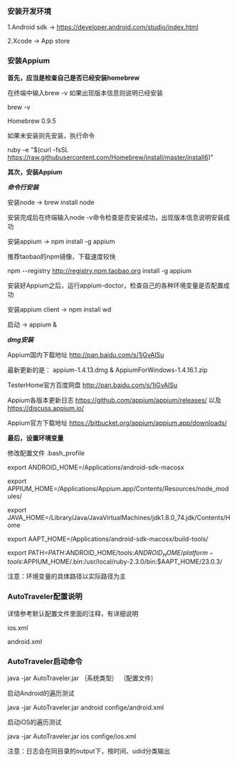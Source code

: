 ### 安装开发环境
1.Android sdk -> <https://developer.android.com/studio/index.html>

2.Xcode -> App store
### 安装Appium
**首先，应当是检查自己是否已经安装homebrew**

在终端中输入brew -v 如果出现版本信息则说明已经安装

brew -v

Homebrew 0.9.5

如果未安装则先安装，执行命令

ruby -e "$(curl -fsSL https://raw.githubusercontent.com/Homebrew/install/master/install6)"

**其次，安装Appium**

***命令行安装***

安装node -> brew install node

安装完成后在终端输入node -v命令检查是否安装成功，出现版本信息说明安装成功

安装appium -> npm install -g appium 

推荐taobao的npm镜像，下载速度较快

npm --registry http://registry.npm.taobao.org install -g appium

安装好Appium之后，运行appium-doctor，检查自己的各种环境变量是否配置成功

安装appium client -> npm install wd

启动 -> appium &

***dmg安装***

Appium国内下载地址 <http://pan.baidu.com/s/1jGvAISu>

最新更新的是： appium-1.4.13.dmg & AppiumForWindows-1.4.16.1.zip

TesterHome官方百度网盘 <http://pan.baidu.com/s/1jGvAISu>

Appium各版本更新日志 <https://github.com/appium/appium/releases/> 以及 <https://discuss.appium.io/>

Appium官方下载地址 <https://bitbucket.org/appium/appium.app/downloads/>

**最后，设置环境变量**

修改配置文件 .bash_profile

export ANDROID_HOME=/Applications/android-sdk-macosx

export APPIUM_HOME=/Applications/Appium.app/Contents/Resources/node_modules/

export JAVA_HOME=/Library/Java/JavaVirtualMachines/jdk1.8.0_74.jdk/Contents/Home

export AAPT_HOME=/Applications/android-sdk-macosx/build-tools/

export PATH=${PATH}:$ANDROID_HOME/tools:$ANDROID_HOME/platform-tools:$APPIUM_HOME/.bin:/usr/local/ruby-2.3.0/bin:$AAPT_HOME/23.0.3/

注意：环境变量的具体路径以实际路径为主

### AutoTraveler配置说明
详情参考默认配置文件里面的注释，有详细说明

ios.xml

android.xml

### AutoTraveler启动命令
java -jar AutoTraveler.jar ｛系统类型｝ ｛配置文件｝

启动Android的遍历测试

java -jar AutoTraveler.jar android confige/android.xml

启动iOS的遍历测试

java -jar AutoTraveler.jar ios confige/ios.xml

注意：日志会在同目录的output下，按时间、udid分类输出
